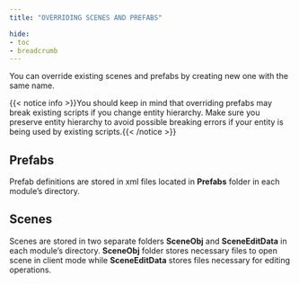 ```yaml
---
title: "OVERRIDING SCENES AND PREFABS"

hide: 
- toc
- breadcrumb
---
```


You can override existing scenes and prefabs by creating new one with the same name.

{{< notice info >}}You should keep in mind that overriding prefabs may break existing scripts if you change entity hierarchy. Make sure you preserve entity hierarchy to avoid possible breaking errors if your entity is being used by existing scripts.{{< /notice >}}

## Prefabs

Prefab definitions are stored in xml files located in **Prefabs** folder in each module’s directory.

## Scenes

Scenes are stored in two separate folders **SceneObj** and **SceneEditData** in each module’s directory. **SceneObj** folder stores necessary files to open scene in client mode while **SceneEditData** stores files necessary for editing operations.

